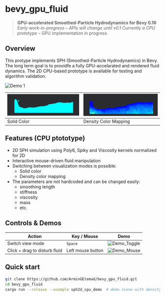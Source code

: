 # bevy_gpu_fluid

> **GPU-accelerated Smoothed-Particle Hydrodynamics for Bevy 0.16**  
> _Early work-in-progress – APIs will change until v0.1_
> _Currently a CPU prototype_ - GPU implementation in progress

## Overview
This protype implements SPH (Smoothed-Particle Hydrodynamics) in Bevy.
The long term goal is to providfe a fully GPU-accelarated and rendered fluid dynamics.
The 2D CPU-based prototype is available for testing and algorithm validation.

![Demo 1](docs/sprint2/demo_scene.gif)

| ![Demo_SolidColor](docs/sprint2/solid_color.png) | ![Demo_DensityColor](docs/sprint2/density_map.png) |
|------------------------------------------|------------------------------------------|
| Solid Color                              | Density Color Mapping                    |

## Features (CPU ptototype)
- 2D SPH simulation using Poly6, Spiky and Viscosity kernels normalized for 2D
- Interactive mouse-driven fluid manipulation
- Switching between visualization modes is possible:
  - Solid color
  - Density color mapping   
- The parameters are not hardcoded and can be changed easily:
  - smoothing length
  - stiffness
  - viscosity
  - mass
  - etc.

## Controls & Demos

| Action | Key / Mouse | Demo |
|--------|-------------|------|
| Switch view mode | `Space` | ![Demo_Toggle](docs/sprint2/toggle_demo.gif) |
| Click + drag to disturb fluid | Left mouse button | ![Demo_Mouse](docs/sprint2/mouse_drag_example.gif) |


## Quick start
```bash
git clone https://github.com/ArminGEtemad/bevy_gpu_fluid.git
cd bevy_gpu_fluid
cargo run --release --example sph2d_cpu_demo  # demo scene with density and solid color view
```

